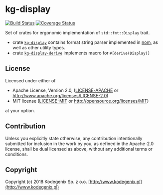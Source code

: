 # kg-display

[![Build Status](https://travis-ci.org/Kodegenix/kg-display.svg?branch=master)](https://travis-ci.org/Kodegenix/kg-display)
[![Coverage Status](https://coveralls.io/repos/github/Kodegenix/kg-display/badge.svg?branch=master)](https://coveralls.io/github/Kodegenix/kg-display?branch=master)

Set of crates for ergonomic implementation of `std::fmt::Display` trait.

* crate [`kg-display`](kg-display) contains format string parser implemented in [nom](https://github.com/Geal/nom), as well 
as other utility types.
* crate [`kg-display-derive`](kg-display-derive) implements macro for `#[derive(Display)]`

## License

Licensed under either of
* Apache License, Version 2.0, ([LICENSE-APACHE](LICENSE-APACHE) or http://www.apache.org/licenses/LICENSE-2.0)
* MIT license ([LICENSE-MIT](LICENSE-MIT) or http://opensource.org/licenses/MIT)

at your option.

## Contribution

Unless you explicitly state otherwise, any contribution intentionally submitted
for inclusion in the work by you, as defined in the Apache-2.0 license, shall be dual licensed as above, without any
additional terms or conditions.

## Copyright

Copyright (c) 2018 Kodegenix Sp. z o.o. [http://www.kodegenix.pl](http://www.kodegenix.pl)
